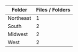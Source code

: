 | Folder    |   Files / Folders |
|-----------|-------------------|
| Northeast |                 1 |
| South     |                 2 |
| Midwest   |                 2 |
| West      |                 2 |